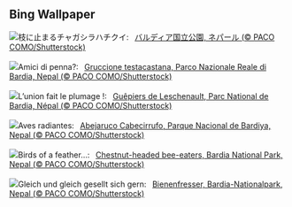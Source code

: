 ## Bing Wallpaper
![](https://www.bing.com/th?id=OHR.ChestnutBeeEater_JA-JP3019275557_UHD.jpg&w=1000)枝に止まるチャガシラハチクイ:&nbsp;&ensp;[バルディア国立公園, ネパール (© PACO COMO/Shutterstock)](https://www.bing.com/th?id=OHR.ChestnutBeeEater_JA-JP3019275557_UHD.jpg)
<br><br/>
![](https://www.bing.com/th?id=OHR.ChestnutBeeEater_IT-IT3152555866_UHD.jpg&w=1000)Amici di penna?:&nbsp;&ensp;[Gruccione testacastana, Parco Nazionale Reale di Bardia, Nepal (© PACO COMO/Shutterstock)](https://www.bing.com/th?id=OHR.ChestnutBeeEater_IT-IT3152555866_UHD.jpg)
<br><br/>
![](https://www.bing.com/th?id=OHR.ChestnutBeeEater_FR-FR2288715924_UHD.jpg&w=1000)L’union fait le plumage !:&nbsp;&ensp;[Guêpiers de Leschenault, Parc National de Bardia, Népal (© PACO COMO/Shutterstock)](https://www.bing.com/th?id=OHR.ChestnutBeeEater_FR-FR2288715924_UHD.jpg)
<br><br/>
![](https://www.bing.com/th?id=OHR.ChestnutBeeEater_ES-ES4472834413_UHD.jpg&w=1000)Aves radiantes:&nbsp;&ensp;[Abejaruco Cabecirrufo, Parque Nacional de Bardiya, Nepal (© PACO COMO/Shutterstock)](https://www.bing.com/th?id=OHR.ChestnutBeeEater_ES-ES4472834413_UHD.jpg)
<br><br/>
![](https://www.bing.com/th?id=OHR.ChestnutBeeEater_EN-GB4849522533_UHD.jpg&w=1000)Birds of a feather…:&nbsp;&ensp;[Chestnut-headed bee-eaters, Bardia National Park, Nepal (© PACO COMO/Shutterstock)](https://www.bing.com/th?id=OHR.ChestnutBeeEater_EN-GB4849522533_UHD.jpg)
<br><br/>
![](https://www.bing.com/th?id=OHR.ChestnutBeeEater_DE-DE7400779777_UHD.jpg&w=1000)Gleich und gleich gesellt sich gern:&nbsp;&ensp;[Bienenfresser, Bardia-Nationalpark, Nepal (© PACO COMO/Shutterstock)](https://www.bing.com/th?id=OHR.ChestnutBeeEater_DE-DE7400779777_UHD.jpg)
<br><br/>
